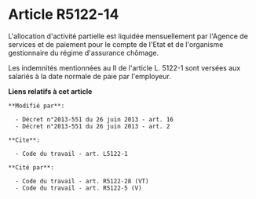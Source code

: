 # Article R5122-14

L'allocation d'activité partielle est liquidée mensuellement par l'Agence de services et de paiement pour le compte de l'Etat
et de l'organisme gestionnaire du régime d'assurance chômage. 

Les indemnités mentionnées au II de l'article L. 5122-1 sont versées aux salariés à la date normale de paie par l'employeur.

**Liens relatifs à cet article**

	**Modifié par**:

	  - Décret n°2013-551 du 26 juin 2013 - art. 16
	  - Décret n°2013-551 du 26 juin 2013 - art. 2

	**Cite**:

	  - Code du travail - art. L5122-1

	**Cité par**:

	  - Code du travail - art. R5122-28 (VT)
	  - Code du travail - art. R5122-5 (V)
